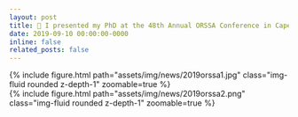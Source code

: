 ```yaml
---
layout: post
title: 🎤 I presented my PhD at the 48th Annual ORSSA Conference in Cape Town
date: 2019-09-10 00:00:00-0000
inline: false
related_posts: false
---
```


<div class="row mt-3">
    <div class="col-sm mt-3 mt-md-0">
        {% include figure.html path="assets/img/news/2019orssa1.jpg" class="img-fluid rounded z-depth-1" zoomable=true %}
    </div>
    <div class="col-sm mt-3 mt-md-0">
        {% include figure.html path="assets/img/news/2019orssa2.png" class="img-fluid rounded z-depth-1" zoomable=true %}
    </div>
</div>
